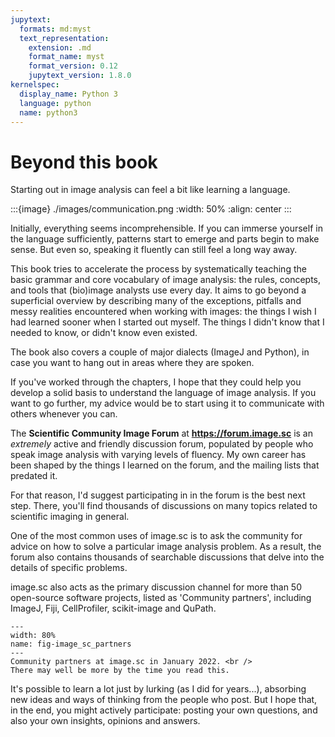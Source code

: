 ```yaml
---
jupytext:
  formats: md:myst
  text_representation:
    extension: .md
    format_name: myst
    format_version: 0.12
    jupytext_version: 1.8.0
kernelspec:
  display_name: Python 3
  language: python
  name: python3
---
```


# Beyond this book 

Starting out in image analysis can feel a bit like learning a language.

:::{image} ./images/communication.png
:width: 50%
:align: center
:::

Initially, everything seems incomprehensible.
If you can immerse yourself in the language sufficiently, patterns start to emerge and parts begin to make sense.
But even so, speaking it fluently can still feel a long way away.

This book tries to accelerate the process by systematically teaching the basic grammar and core vocabulary of image analysis: the rules, concepts, and tools that (bio)image analysts use every day.
It aims to go beyond a superficial overview by describing many of the exceptions, pitfalls and messy realities encountered when working with images: the things I wish I had learned sooner when I started out myself.
The things I didn't know that I needed to know, or didn't know even existed.

The book also covers a couple of major dialects (ImageJ and Python), in case you want to hang out in areas where they are spoken.

If you've worked through the chapters, I hope that they could help you develop a solid basis to understand the language of image analysis.
If you want to go further, my advice would be to start using it to communicate with others whenever you can.

The **Scientific Community Image Forum** at **https://forum.image.sc** is an *extremely* active and friendly discussion forum, populated by people who speak image analysis with varying levels of fluency.
My own career has been shaped by the things I learned on the forum, and the mailing lists that predated it.

For that reason, I'd suggest participating in in the forum is the best next step.
There, you'll find thousands of discussions on many topics related to scientific imaging in general.

One of the most common uses of image.sc is to ask the community for advice on how to solve a particular image analysis problem.
As a result, the forum also contains thousands of searchable discussions that delve into the details of specific problems.

image.sc also acts as the primary discussion channel for more than 50 open-source software projects, listed as 'Community partners', including ImageJ, Fiji, CellProfiler, scikit-image and QuPath.

```{figure} ./images/forum_partners.png
---
width: 80%
name: fig-image_sc_partners
---
Community partners at image.sc in January 2022. <br />
There may well be more by the time you read this.
```

It's possible to learn a lot just by lurking (as I did for years...), absorbing new ideas and ways of thinking from the people who post.
But I hope that, in the end, you might actively participate: posting your own questions, and also your own insights, opinions and answers.
